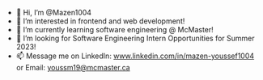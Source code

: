- 👋 Hi, I’m @Mazen1004
- 👀 I’m interested in frontend and web development!
- 🌱 I’m currently learning software engineering @ McMaster!
- 💞️ I’m looking for Software Engineering Intern Opportunities for Summer 2023!
- 📫 Message me on LinkedIn: www.linkedin.com/in/mazen-youssef1004 or Email: youssm19@mcmaster.ca

<!---
Mazen1004/Mazen1004 is a ✨ special ✨ repository because its `README.md` (this file) appears on your GitHub profile.
You can click the Preview link to take a look at your changes.
--->
